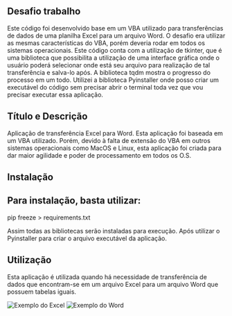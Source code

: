 ## Desafio trabalho

Este código foi desenvolvido base em um VBA utilizado para transferências de dados de uma planilha Excel para um arquivo Word. O desafio era utilizar as mesmas características do VBA, porém deveria rodar em todos os sistemas operacionais.
Este código conta com a utilização de tkinter, que é uma biblioteca que possibilita a utilização de uma interface gráfica onde o usuário poderá selecionar onde está seu arquivo para realização de tal transferência e salva-lo após.
A biblioteca tqdm mostra o progresso do processo em um todo.
Utilizei a biblioteca Pyinstaller onde posso criar um executável do código sem precisar abrir o terminal toda vez que vou precisar executar essa aplicação.

## Título e Descrição
Aplicação de transferência Excel para Word. Esta aplicação foi baseada em um VBA utilizado. Porém, devido à falta de extensão do VBA em outros sistemas operacionais como MacOS e Linux, esta aplicação foi criada para dar maior agilidade e poder de processamento em todos os O.S.

## Instalação
## Para instalação, basta utilizar:
pip freeze > requirements.txt

Assim todas as bibliotecas serão instaladas para execução. Após utilizar o Pyinstaller para criar o arquivo executável da aplicação.


## Utilização


Esta aplicação é utilizada quando há necessidade de transferência de dados que encontram-se em um arquivo Excel para um arquivo Word que possuem tabelas iguais.

![Exemplo do Excel](excel.png)
![Exemplo do Word](word.png)
